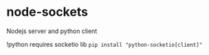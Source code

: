 # node-sockets

Nodejs server and python client

!python requires socketio lib
`pip install "python-socketio[client]"`
